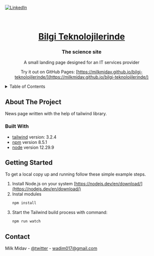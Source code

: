 <a name="readme-top"></a>

[![LinkedIn][linkedin-shield]][linkedin-url]

<!-- PROJECT LOGO -->
<br />
<div align="center">
  <a href="https://github.com/MilkMidav/Hypnosis.git">
    <h1><b>Bilgi Teknolojilerinde</b></h1></a>

<h3 align="center">The science site</h3>

  <p align="center">
    A small landing page designed for an IT services provider
  </p>
  <p align="center">

Try it out on GitHub Pages: [https://milkmidav.github.io/bilgi-teknolojilerinde/](https://milkmidav.github.io/bilgi-teknolojilerinde/)

  </p>
</div>
<!-- TABLE OF CONTENTS -->
<details>
  <summary>Table of Contents</summary>
  <ol>
    <li>
      <a href="#about-the-project">About The Project</a>
      <ul>
        <li><a href="#built-with">Built With</a></li>
      </ul>
    </li>
    <li><a href="#getting-started">Getting Started</a></li>
    <li><a href="#contact">Contact</a></li>
  </ol>
</details>

<!-- ABOUT THE PROJECT -->

## About The Project

News page written with the help of tailwind library.

### Built With

- [tailwind] version: 3.2.4
- [npm] version 8.5.1
- [node] version 12.29.9

<!-- GETTING STARTED -->

## Getting Started

To get a local copy up and running follow these simple example steps.

1. Install Node.js on your system [https://nodejs.dev/en/download/](https://nodejs.dev/en/download/)
2. Instal modules
   ```sh
   npm install
   ```
3. Start the Tailwind build process with command:
   ```sh
   npm run watch
   ```
   <!-- CONTACT -->

## Contact

Milk Midav - [@twitter](https://twitter.com/MilkMidav) - wadim017@gmail.com

<!-- MARKDOWN LINKS & IMAGES -->
<!-- https://www.markdownguide.org/basic-syntax/#reference-style-links -->

[tailwind]: https://tailwindcss.com/
[npm]: https://www.npmjs.com/
[node]: https://nodejs.org/en/
[linkedin-url]: https://www.linkedin.com/in/milk-midav-878b57258/
[linkedin-shield]: https://img.shields.io/badge/-LinkedIn-black.svg?style=for-the-badge&logo=linkedin&colorB=555
